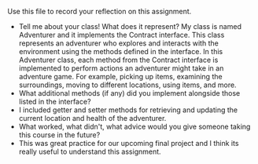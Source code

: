 Use this file to record your reflection on this assignment.

- Tell me about your class! What does it represent?
My class is named Adventurer and it implements the Contract interface. This class represents an adventurer who explores and interacts with the environment using the methods defined in the interface. In this Adventurer class, each method from the Contract interface is implemented to perform actions an adventurer might take in an adventure game. For example, picking up items, examining the surroundings, moving to different locations, using items, and more.
- What additional methods (if any) did you implement alongside those listed in the interface?
- I included getter and setter methods for retrieving and updating the current location and health of the adventurer.
- What worked, what didn't, what advice would you give someone taking this course in the future?
- This was great practice for our upcoming final project and I think its really useful to understand this assignment.
